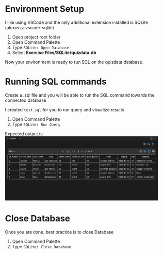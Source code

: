 # Environment Setup

I like using VSCode and the only additional extension installed is SQLite (alexcvzz.vscode-sqlite)

1. Open project root folder
2. Open Command Palette 
3. Type `SQLite: Open Database`
4. Select **Exercise Files/SQLite/quizdata.db**

Now your environment is ready to run SQL on the quizdata database.

# Running SQL commands

Create a .sql file and you will be able to run the SQL command towards the connected database

I created `test.sql` for you to run query and visualize results

1. Open Command Palette
2. Type `SQLite: Run Query`

Expected output is:
![test.sql_output](photo/test_sql_output.png)

# Close Database 

Once you are done, best practice is to close Database

1. Open Command Palette
2. Type `SQLite: Close Database`
